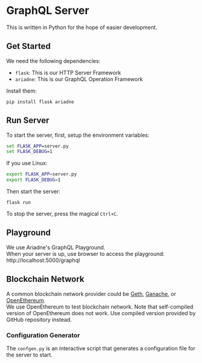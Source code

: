 # GraphQL Server
This is written in Python for the hope of easier development.

## Get Started
We need the following dependencies:
- `flask`: This is our HTTP Server Framework
- `ariadne`: This is our GraphQL Operation Framework

Install them:
```
pip install flask ariadne
```

## Run Server
To start the server, first, setup the environment variables:
```bat
set FLASK_APP=server.py
set FLASK_DEBUG=1
```
If you use Linux:
```bash
export FLASK_APP=server.py
export FLASK_DEBUG=1
```
Then start the server:
```
flask run
```

To stop the server, press the magical `Ctrl+C`.

## Playground
We use Ariadne's GraphQL Playground. \
When your server is up, use browser to access the playground: http://localhost:5000/graphql

## Blockchain Network
A common blockchain network provider could be [Geth](https://geth.ethereum.org/downloads), [Ganache](https://trufflesuite.com/ganache/), or [OpenEthereum](https://github.com/openethereum/openethereum/releases). \
We use OpenEthereum to test blockchain network. Note that self-compiled version of OpenEthereum does not work. Use compiled version provided by GitHub repository instead.

### Configuration Generator
The `confgen.py` is an interactive script that generates a configuration file for the server to start.